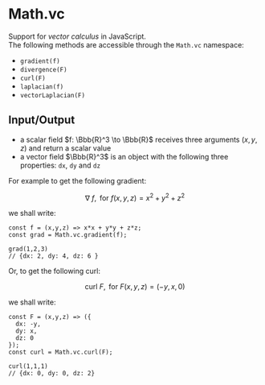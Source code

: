 # Math.vc
Support for _vector calculus_ in JavaScript.  
The following methods are accessible through the `Math.vc` namespace:

- `gradient(f)`
- `divergence(F)`
- `curl(F)`
- `laplacian(f)`
- `vectorLaplacian(F)`

## Input/Output

- a scalar field $f: \Bbb{R}^3 \to \Bbb{R}$ receives three arguments ($x,y,z$) and return a scalar value
- a vector field $\Bbb{R}^3$ is an object with the following three properties: `dx`, `dy` and `dz`

For example to get the following gradient:

$$
\nabla \ f, \text{ for } f(x,y,z) = x^2+y^2+z^2
$$

we shall write:

```
const f = (x,y,z) => x*x + y*y + z*z;
const grad = Math.vc.gradient(f);

grad(1,2,3)
// {dx: 2, dy: 4, dz: 6 }
```

Or, to get the following curl:

$$
\text{curl} \ F, \text{ for } F(x,y,z) = (-y,x,0)
$$

we shall write:

```
const F = (x,y,z) => ({
  dx: -y,
  dy: x,
  dz: 0
});
const curl = Math.vc.curl(F);

curl(1,1,1)
// {dx: 0, dy: 0, dz: 2}
```

